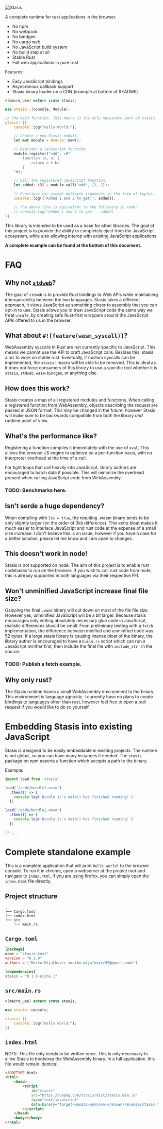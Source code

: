 ![Stasis](art.jpg)

A complete runtime for rust applications in the browser.

* No npm
* No webpack
* No bindgen
* No cargo web
* No JavaScript build system
* No build step at all
* Stable Rust
* Full web applications in pure rust

Features:

* Easy JavaScript bindings
* Asyncronous callback support
* Stasis binary loader on a CDN (example at bottom of README)

```rust
#[macro_use] extern crate stasis;

use stasis::{console, Module};

// The main function. This macro is the only necessary part of stasis.
stasis! {{
    console::log("Hello World!");

    // Create a new Stasis module.
    let mut module = Module::new();

    // Register a JavaScript function.
    module.register("add", r#"
        function (a, b) {
            return a + b;
        }
    "#);

    // Call the registered JavaScript function.
    let added: i32 = module.call("add", (1, 2));

    // Functions can accept multiple arguments in the form of tuples.
    console::log(("Added 1 and 2 to get:", added));

    // The above line is equivalent to the following JS code:
    // console.log('Added 1 and 2 to get:', added)
}}
```

This library is intended to be used as a base for other libraries. The goal of
this project is to provide the ability to completely eject from the JavaScript
ecosystem, while also allowing interop with existing JavaScript applications.

**A complete example can be found at the bottom of this document.**

# FAQ

## Why not [`stdweb`](https://github.com/koute/stdweb)?

The goal of `stdweb` is to provide Rust bindings to Web APIs while maintaining
interoperability between the two languages. Stasis takes a different approach,
it views JavaScript as something closer to assembly that you can opt-in to use.
Stasis allows you to treat JavaScript code the same way we treat `unsafe`, by
creating safe Rust-first wrappers around the JavaScript APIs offered to us in
the browser.

## What about `#![feature(wasm_syscall)]`?

WebAssembly syscalls in Rust are not currently specific to JavaScript. This
means we cannot use the API to craft JavaScript calls. Besides this, stasis aims
to work on stable rust. Eventually, if custom syscalls can be implemented, the
`stasis!` macro will be able to be removed. This is ideal as it does not force
consumers of this library to use a specific tool whether it is `stasis`,
`stdweb`, `wasm-bindgen`, or anything else.

## How does this work?

Stasis creates a map of all registered modules and functions. When calling a
registered function from WebAssembly, objects describing the request are passed
in JSON format. This may be changed in the future, however Stasis will make sure
to be backwards compatible from both the library *and* runtime point of view.

## What's the performance like?

Registering a function compiles it immediately with the use of `eval`. This
allows the browser JS engine to optimize on a per-function basis, with no
interpreter overhead at the time of a call.

For tight loops that call heavily into JavaScript, library authors are
encouraged to batch data if possible. This will minimize the overhead present
when calling JavaScript code from WebAssembly.

### TODO: Benchmarks here.

## Isn't serde a huge dependency?

When compiling with `lto = true`, the resulting .wasm binary tends to be only
slightly larger (on the order of 3kb difference). This extra bloat makes it much
easier to interlace JavaScript and rust code at the expense of a small size
increase. I don't believe this is an issue, however if you have a case for a
better solution, please let me know and I am open to changes.

## This doesn't work in node!

Stasis is not supported on node. The aim of this project is to enable rust
codebases to run on the browser. If you wish to call rust code from node, this
is already supported in both languages via their respective FFI.

## Won't unminified JavaScript increase final file size?

Gzipping the final `.wasm` binary will cut down on most of the file file size.
However yes, unminified JavaScript will be a bit larger. Because stasis
encourages only writing absolutely necessary glue code in JavaScript, realistic
differences should be small. From preliminary testing with a `fetch`
implementation, the difference between minified and unminified code was 52
bytes. If a large stasis library is causing intense bloat of the binary, the
library author is encouraged to have a `build.rs` script which can run a
JavaScript minifier first, then include the final file with `include_str!` in
the source.

### TODO: Publish a fetch example.

## Why only rust?

The Stasis runtime hands a small WebAssembly environment to the binary. This
environment is language agnostic. I currently have no plans to create bindings
to languages other than rust, however feel free to open a pull request if you
would like to do so yourself.

# Embedding Stasis into existing JavaScript

Stasis is designed to be easily embeddable in existing projects. The runtime is
not global, so you can have many instances if needed. The `stasis` package on
npm exports a function which accepts a path to the binary.

Example:

```javascript
import load from 'stasis'

load('/code/bundle1.wasm')
  .then(() => {
    console.log('Bundle 1\'s main() has finished running!')
  })

load('/code/bundle2.wasm')
  .then(() => {
    console.log('Bundle 2\'s main() has finished running!')
  })

// ...
```

# Complete standalone example

This is a complete application that will print `Hello world!` to the browser
console. To run it in chrome, open a webserver at the project root and navigate
to `index.html`. If you are using firefox, you can simply open the `index.html`
file directly.

## Project structure

```
.
├── Cargo.toml
├── index.html
└── src
    └── main.rs
```

## `Cargo.toml`

```toml
[package]
name = "stasis-test"
version = "0.1.0"
authors = ["Marko Mijalkovic <marko.mijalkovic97@gmail.com>"]

[dependencies]
stasis = "0.1.0-alpha.1"
```

## `src/main.rs`

```rust
#[macro_use] extern crate stasis;

use stasis::console;

stasis! {{
    console::log("Hello world!");
}}
```

## `index.html`

NOTE: This file only needs to be written once. This is only necessary to allow
Stasis to bootstrap the WebAssembly binary. In a full application, this file
would remain identical.

```html
<!DOCTYPE html>
<html>
    <head>
        <script
            id="stasis"
            src="https://unpkg.com/stasis/dist/stasis.min.js"
            type="text/javascript"
            data-binary="target/wasm32-unknown-unknown/release/stasis-test.wasm"
        ></script>
    </head>
    <body></body>
</html>
```
